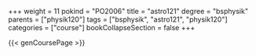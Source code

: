 +++
weight = 11
pokind = "PO2006"
title = "astro121"
degree = "bsphysik"
parents = ["physik120"]
tags = ["bsphysik", "astro121", "physik120"]
categories = ["course"]
bookCollapseSection = false
+++

{{< genCoursePage >}}
